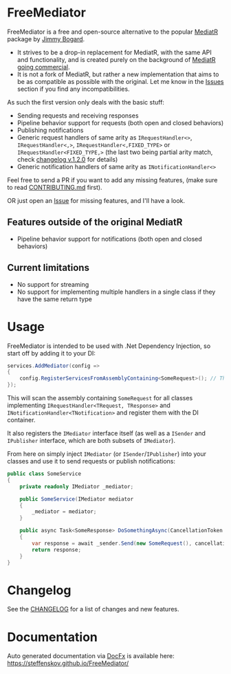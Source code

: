 # FreeMediator

FreeMediator is a free and open-source alternative to the popular [MediatR](https://github.com/jbogard/MediatR) package
by [Jimmy Bogard](https://github.com/jbogard).

- It strives to be a drop-in replacement for MediatR, with the same API and functionality, and is created purely on the
  background of [MediatR going commercial](https://www.jimmybogard.com/automapper-and-mediatr-going-commercial/).
- It is not a fork of MediatR, but rather a new implementation that aims to be as compatible as possible with the
  original. Let me know in the [Issues](https://github.com/steffenskov/FreeMediator/issues) section if you find any
  incompatibilities.

As such the first version only deals with the basic stuff:

- Sending requests and receiving responses
- Pipeline behavior support for requests (both open and closed behaviors)
- Publishing notifications
- Generic request handlers of same arity as `IRequestHandler<>`, `IRequestHandler<,>`, `IRequestHandler<,FIXED_TYPE>` or `IRequestHandler<FIXED_TYPE,>` (the last two being partial arity match, check [changelog v.1.2.0](CHANGELOG.md#120---2025-05-02) for details)
- Generic notification handlers of same arity as `INotificationHandler<>`

Feel free to send a PR if you want to add any missing features, (make sure to read [CONTRIBUTING.md](CONTRIBUTING.md)
first).

OR just open an [Issue](https://github.com/steffenskov/FreeMediator/issues) for missing features, and I'll have a look.

## Features outside of the original MediatR

- Pipeline behavior support for notifications (both open and closed behaviors)

## Current limitations

- No support for streaming
- No support for implementing multiple handlers in a single class if they have the same return type

# Usage

FreeMediator is intended to be used with .Net Dependency Injection, so start off by adding it to your DI:

```csharp
services.AddMediator(config => 
{
    config.RegisterServicesFromAssemblyContaining<SomeRequest>(); // There are other ways to register services as well
});
```

This will scan the assembly containing `SomeRequest` for all classes implementing `IRequestHandler<TRequest, TResponse>`
and `INotificationHandler<TNotification>` and register them with the DI container.

It also registers the `IMediator` interface itself (as well as a `ISender` and `IPublisher` interface, which are both
subsets of `IMediator`).

From here on simply inject `IMediator` (or `ISender`/`IPublisher`) into your classes and use it to send requests or
publish notifications:

```csharp
public class SomeService
{
    private readonly IMediator _mediator;

    public SomeService(IMediator mediator
    {
        _mediator = mediator;
    }

    public async Task<SomeResponse> DoSomethingAsync(CancellationToken cancellationToken)
    {
        var response = await _sender.Send(new SomeRequest(), cancellationToken);
        return response;
    }
}
```

# Changelog

See the [CHANGELOG](CHANGELOG.md) for a list of changes and new features.

# Documentation

Auto generated documentation via [DocFx](https://github.com/dotnet/docfx) is available
here: https://steffenskov.github.io/FreeMediator/
